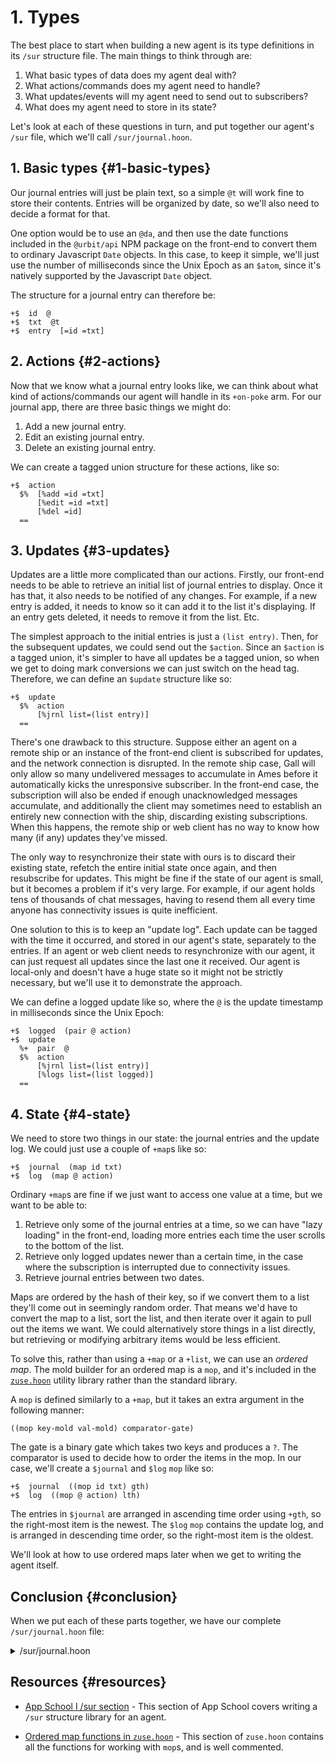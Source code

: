 # 1. Types

The best place to start when building a new agent is its type definitions in its `/sur` structure file. The main things to think through are:

1. What basic types of data does my agent deal with?
2. What actions/commands does my agent need to handle?
3. What updates/events will my agent need to send out to subscribers?
4. What does my agent need to store in its state?

Let's look at each of these questions in turn, and put together our agent's `/sur` file, which we'll call `/sur/journal.hoon`.

## 1. Basic types {#1-basic-types}

Our journal entries will just be plain text, so a simple `@t` will work fine to store their contents. Entries will be organized by date, so we'll also need to decide a format for that.

One option would be to use an `@da`, and then use the date functions included in the `@urbit/api` NPM package on the front-end to convert them to ordinary Javascript `Date` objects. In this case, to keep it simple, we'll just use the number of milliseconds since the Unix Epoch as an `$atom`, since it's natively supported by the Javascript `Date` object.

The structure for a journal entry can therefore be:

```hoon
+$  id  @
+$  txt  @t
+$  entry  [=id =txt]
```

## 2. Actions {#2-actions}

Now that we know what a journal entry looks like, we can think about what kind of actions/commands our agent will handle in its `+on-poke` arm. For our journal app, there are three basic things we might do:

1. Add a new journal entry.
2. Edit an existing journal entry.
3. Delete an existing journal entry.

We can create a tagged union structure for these actions, like so:

```hoon
+$  action
  $%  [%add =id =txt]
      [%edit =id =txt]
      [%del =id]
  ==
```

## 3. Updates {#3-updates}

Updates are a little more complicated than our actions. Firstly, our front-end needs to be able to retrieve an initial list of journal entries to display. Once it has that, it also needs to be notified of any changes. For example, if a new entry is added, it needs to know so it can add it to the list it's displaying. If an entry gets deleted, it needs to remove it from the list. Etc.

The simplest approach to the initial entries is just a `(list entry)`. Then, for the subsequent updates, we could send out the `$action`. Since an `$action` is a tagged union, it's simpler to have all updates be a tagged union, so when we get to doing mark conversions we can just switch on the head tag. Therefore, we can define an `$update` structure like so:

```hoon
+$  update
  $%  action
      [%jrnl list=(list entry)]
  ==
```

There's one drawback to this structure. Suppose either an agent on a remote ship or an instance of the front-end client is subscribed for updates, and the network connection is disrupted. In the remote ship case, Gall will only allow so many undelivered messages to accumulate in Ames before it automatically kicks the unresponsive subscriber. In the front-end case, the subscription will also be ended if enough unacknowledged messages accumulate, and additionally the client may sometimes need to establish an entirely new connection with the ship, discarding existing subscriptions. When this happens, the remote ship or web client has no way to know how many (if any) updates they've missed.

The only way to resynchronize their state with ours is to discard their existing state, refetch the entire initial state once again, and then resubscribe for updates. This might be fine if the state of our agent is small, but it becomes a problem if it's very large. For example, if our agent holds tens of thousands of chat messages, having to resend them all every time anyone has connectivity issues is quite inefficient.

One solution to this is to keep an "update log". Each update can be tagged with the time it occurred, and stored in our agent's state, separately to the entries. If an agent or web client needs to resynchronize with our agent, it can just request all updates since the last one it received. Our agent is local-only and doesn't have a huge state so it might not be strictly necessary, but we'll use it to demonstrate the approach.

We can define a logged update like so, where the `@` is the update timestamp in milliseconds since the Unix Epoch:

```hoon
+$  logged  (pair @ action)
+$  update
  %+  pair  @
  $%  action
      [%jrnl list=(list entry)]
      [%logs list=(list logged)]
  ==
```

## 4. State {#4-state}

We need to store two things in our state: the journal entries and the update log. We could just use a couple of `+map`s like so:

```hoon
+$  journal  (map id txt)
+$  log  (map @ action)
```

Ordinary `+map`s are fine if we just want to access one value at a time, but we want to be able to:

1. Retrieve only some of the journal entries at a time, so we can have "lazy loading" in the front-end, loading more entries each time the user scrolls to the bottom of the list.
2. Retrieve only logged updates newer than a certain time, in the case where the subscription is interrupted due to connectivity issues.
3. Retrieve journal entries between two dates.

Maps are ordered by the hash of their key, so if we convert them to a list they'll come out in seemingly random order. That means we'd have to convert the map to a list, sort the list, and then iterate over it again to pull out the items we want. We could alternatively store things in a list directly, but retrieving or modifying arbitrary items would be less efficient.

To solve this, rather than using a `+map` or a `+list`, we can use an _ordered map_. The mold builder for an ordered map is a `mop`, and it's included in the [`zuse.hoon`](https://github.com/urbit/urbit/blob/master/pkg/arvo/sys/zuse.hoon#L5284) utility library rather than the standard library.

A `mop` is defined similarly to a `+map`, but it takes an extra argument in the following manner:

```hoon
((mop key-mold val-mold) comparator-gate)
```

The gate is a binary gate which takes two keys and produces a `?`. The comparator is used to decide how to order the items in the mop. In our case, we'll create a `$journal` and `$log` `mop` like so:

```hoon
+$  journal  ((mop id txt) gth)
+$  log  ((mop @ action) lth)
```

The entries in `$journal` are arranged in ascending time order using `+gth`, so the right-most item is the newest. The `$log` `mop` contains the update log, and is arranged in descending time order, so the right-most item is the oldest.

We'll look at how to use ordered maps later when we get to writing the agent itself.

## Conclusion {#conclusion}

When we put each of these parts together, we have our complete `/sur/journal.hoon` file:

<details>
<summary>/sur/journal.hoon</summary>

```hoon
|%
:: Basic types of the data we're dealing with
::
+$  id  @
+$  txt  @t
+$  entry  [=id =txt]
:: Poke actions
::
+$  action
  $%  [%add =id =txt]
      [%edit =id =txt]
      [%del =id]
  ==
:: Types for updates to subscribers or returned via scries
::
+$  logged  (pair @ action)
+$  update
  %+  pair  @
  $%  action
      [%jrnl list=(list entry)]
      [%logs list=(list logged)]
  ==
:: Types for our agent's state
::
+$  journal  ((mop id txt) gth)
+$  log  ((mop @ action) lth)
--
```

</details>

## Resources {#resources}

- [App School I /sur section](../app-school/7-sur-and-marks.md#sur) - This section of App School covers writing a `/sur` structure library for an agent.

- [Ordered map functions in `zuse.hoon`](https://github.com/urbit/urbit/blob/master/pkg/arvo/sys/zuse.hoon#L5284-L5688) - This section of `zuse.hoon` contains all the functions for working with `mop`s, and is well commented.
